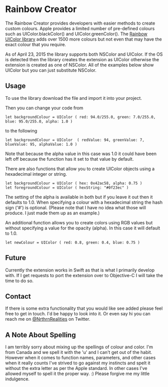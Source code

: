# Rainbow Creator 

The Rainbow Creator provides developers with easier methods to create custom colours.  Apple provides a limited number of pre-defined colours such as UIColor.blackColor() and UIColor.greenColor().  The [Rainbow UIColor library](https://github.com/NorthernRealities/Rainbow) adds over 1500 more colours but not even that may have the exact colour that you require.  

As of April 23, 2015 the library supports both NSColor and UIColor.  If the OS is detected then the library creates the extension as UIColor otherwise the extension is created as one of NSColor.  All of the examples below show UIColor but you can just substitute NSColor.

## Usage

To use the library download the file and import it into your project.  

Then you can change your code from

	let backgroundColour = UIColor ( red: 94.0/255.0, green: 7.0/255.0, blue: 95.0/255.0, alpha: 1.0 )

to the following

	let backgroundColour = UIColor  ( redValue: 94, greenValue: 7, blueValue: 95, alphaValue: 1.0 )

Note that because the alpha value in this case was 1.0 it could have been left off because the function has it set to that value by default.

There are also functions that allow you to create UIColor objects using a hexadecimal integer or string.

	let backgroundColour = UIColor ( hex: 0x42ac58, alpha: 0.75 )
	let foregroundColour = UIColor ( hexString: "#0f23ec" )
	
The setting of the alpha is available in both but if you leave it out then it defaults to 1.0.  When specifying a colour with a hexadecimal string the hash sign ('#') is optional. (Please note that I have no idea what those will produce.  I just made them up as an example.)

An additional function allows you to create colors using RGB values but without specifying a value for the opacity (alpha).  In this case it will default to 1.0.

	let newColour = UIColor ( red: 0.8, green: 0.4, blue: 0.75 )


## Future

Currently the extension works in Swift as that is what I primarily develop with.  If I get requests to port the extension over to Objective-C I will take the time to do so.  


## Contact

If there is some extra functionality that you would like see added please feel free to get in touch.  I'd be happy to look into it.  Or even say hi you can reach me on [@NrthrnRealities](https://twitter.com/NrthrnRealities) on Twitter.

## A Note About Spelling

I am terribly sorry about mixing up the spellings of colour and color.  I'm from Canada and we spell it with the 'u' and I can't get out of the habit.  However when it comes to function names, parameters, and other cases when it really counts I've strived to go against my instincts and spelt it without the extra letter as per the Apple standard.  In other cases I've allowed myself to spell it the proper way. :)  Please forgive me my little indulgence.